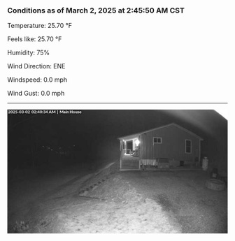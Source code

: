 ### Conditions as of March 2, 2025 at 2:45:50 AM CST 

Temperature: 25.70 &deg;F

Feels like: 25.70 &deg;F

Humidity: 75%

Wind Direction: ENE

Windspeed: 0.0 mph

Wind Gust: 0.0 mph

---

<img src="./images/latest.jpeg"/>

